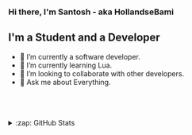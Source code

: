 ### Hi there, I'm Santosh - aka HollandseBami


## I'm a Student and a Developer

- 🔭 I’m currently a software developer.
- 🌱 I’m currently learning Lua.
- 👯 I’m looking to collaborate with other developers.
- 💬 Ask me about Everything.



<br />



<br />
<br />


<details>
  <summary>:zap: GitHub Stats</summary>
<img src="https://github-readme-stats.vercel.app/api?username=HollandseBami&show_icons=true&theme=radical)
">


</details>
